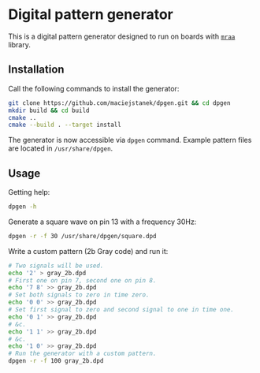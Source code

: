 Digital pattern generator
=========================

This is a digital pattern generator designed to run on boards with [`mraa`](https://github.com/intel-iot-devkit/mraa) library.

Installation
------------

Call the following commands to install the generator:
```bash
git clone https://github.com/maciejstanek/dpgen.git && cd dpgen
mkdir build && cd build
cmake ..
cmake --build . --target install
```

The generator is now accessible via `dpgen` command. Example pattern files are located in `/usr/share/dpgen`.

Usage
-----

Getting help:
```bash
dpgen -h
```

Generate a square wave on pin 13 with a frequency 30Hz:
```bash
dpgen -r -f 30 /usr/share/dpgen/square.dpd
```

Write a custom pattern (2b Gray code) and run it:
```bash
# Two signals will be used.
echo '2' > gray_2b.dpd
# First one on pin 7, second one on pin 8.
echo '7 8' >> gray_2b.dpd
# Set both signals to zero in time zero.
echo '0 0' >> gray_2b.dpd
# Set first signal to zero and second signal to one in time one.
echo '0 1' >> gray_2b.dpd
# &c.
echo '1 1' >> gray_2b.dpd
# &c.
echo '1 0' >> gray_2b.dpd
# Run the generator with a custom pattern.
dpgen -r -f 100 gray_2b.dpd
```
